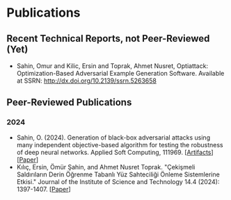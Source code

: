 # Publications
## Recent Technical Reports, not Peer-Reviewed (Yet)
* Sahin, Omur and Kilic, Ersin and Toprak, Ahmet Nusret, Optiattack: Optimization-Based Adversarial Example Generation Software. Available at SSRN: http://dx.doi.org/10.2139/ssrn.5263658

## Peer-Reviewed Publications
### 2024

* Sahin, O. (2024). Generation of black-box adversarial attacks using many independent objective-based algorithm for testing the robustness of deep neural networks. Applied Soft Computing, 111969.
  [[Artifacts](https://doi.org/10.5281/zenodo.11373440)][[Paper](https://www.sciencedirect.com/science/article/pii/S1568494624007439)]
* Kılıç, Ersin, Ömür Şahin, and Ahmet Nusret Toprak. "Çekişmeli Saldırıların Derin Öğrenme Tabanlı Yüz Sahteciliği Önleme Sistemlerine Etkisi." Journal of the Institute of Science and Technology 14.4 (2024): 1397-1407. [[Paper](https://dergipark.org.tr/en/pub/jist/issue/88178/1533471)]